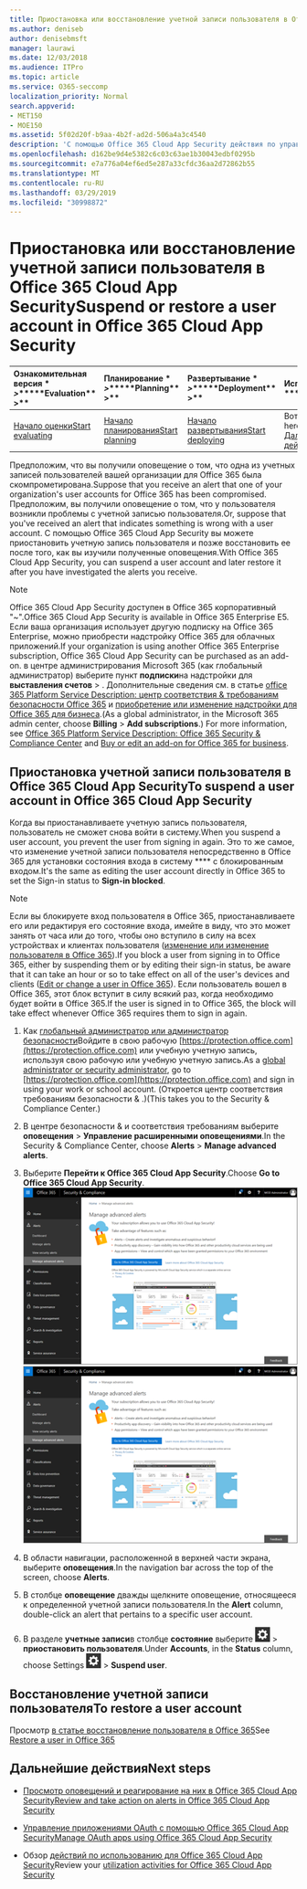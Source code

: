 ```yaml
---
title: Приостановка или восстановление учетной записи пользователя в Office 365 Cloud App Security
ms.author: deniseb
author: denisebmsft
manager: laurawi
ms.date: 12/03/2018
ms.audience: ITPro
ms.topic: article
ms.service: O365-seccomp
localization_priority: Normal
search.appverid:
- MET150
- MOE150
ms.assetid: 5f02d20f-b9aa-4b2f-ad2d-506a4a3c4540
description: 'С помощью Office 365 Cloud App Security действия по управлению можно приостановить или отменить приостановку работы учетной записи пользователя. '
ms.openlocfilehash: d162be9d4e5382c6c03c63ae1b30043edbf0295b
ms.sourcegitcommit: e7a776a04ef6ed5e287a33cfdc36aa2d72862b55
ms.translationtype: MT
ms.contentlocale: ru-RU
ms.lasthandoff: 03/29/2019
ms.locfileid: "30998872"
---
```

# <a name="suspend-or-restore-a-user-account-in-office-365-cloud-app-security"></a><span data-ttu-id="63c59-103">Приостановка или восстановление учетной записи пользователя в Office 365 Cloud App Security</span><span class="sxs-lookup"><span data-stu-id="63c59-103">Suspend or restore a user account in Office 365 Cloud App Security</span></span>

|<span data-ttu-id="63c59-104">Ознакомительная версия \* *\>*\*</span><span class="sxs-lookup"><span data-stu-id="63c59-104">\*\*\*\*Evaluation\*\* \>\*\*</span></span>|<span data-ttu-id="63c59-105">Планирование \* *\>*\*</span><span class="sxs-lookup"><span data-stu-id="63c59-105">\*\*\*\*Planning\*\* \>\*\*</span></span>|<span data-ttu-id="63c59-106">Развертывание \* *\>*\*</span><span class="sxs-lookup"><span data-stu-id="63c59-106">\*\*\*\*Deployment\*\* \>\*\*</span></span>|<span data-ttu-id="63c59-107">Использование \* \* \* \*</span><span class="sxs-lookup"><span data-stu-id="63c59-107">\*\*\*\*Utilization\*\*\*\*</span></span>|
|:-----|:-----|:-----|:-----|
|[<span data-ttu-id="63c59-108">Начало оценки</span><span class="sxs-lookup"><span data-stu-id="63c59-108">Start evaluating</span></span>](office-365-cas-overview.md) <br/> |[<span data-ttu-id="63c59-109">Начало планирования</span><span class="sxs-lookup"><span data-stu-id="63c59-109">Start planning</span></span>](get-ready-for-office-365-cas.md) <br/> |[<span data-ttu-id="63c59-110">Начало развертывания</span><span class="sxs-lookup"><span data-stu-id="63c59-110">Start deploying</span></span>](turn-on-office-365-cas.md) <br/> |<span data-ttu-id="63c59-111">Вот что вам!</span><span class="sxs-lookup"><span data-stu-id="63c59-111">You are here!</span></span>  <br/> [<span data-ttu-id="63c59-112">Дальнейшие действия</span><span class="sxs-lookup"><span data-stu-id="63c59-112">Next steps</span></span>](#next-steps)<br/> |
   
<span data-ttu-id="63c59-113">Предположим, что вы получили оповещение о том, что одна из учетных записей пользователей вашей организации для Office 365 была скомпрометирована.</span><span class="sxs-lookup"><span data-stu-id="63c59-113">Suppose that you receive an alert that one of your organization's user accounts for Office 365 has been compromised.</span></span> <span data-ttu-id="63c59-114">Предположим, вы получили оповещение о том, что у пользователя возникли проблемы с учетной записью пользователя.</span><span class="sxs-lookup"><span data-stu-id="63c59-114">Or, suppose that you've received an alert that indicates something is wrong with a user account.</span></span> <span data-ttu-id="63c59-115">С помощью Office 365 Cloud App Security вы можете приостановить учетную запись пользователя и позже восстановить ее после того, как вы изучили полученные оповещения.</span><span class="sxs-lookup"><span data-stu-id="63c59-115">With Office 365 Cloud App Security, you can suspend a user account and later restore it after you have investigated the alerts you receive.</span></span>
  
> [!NOTE]
> <span data-ttu-id="63c59-116">Office 365 Cloud App Security доступен в Office 365 корпоративный "~".</span><span class="sxs-lookup"><span data-stu-id="63c59-116">Office 365 Cloud App Security is available in Office 365 Enterprise E5.</span></span> <span data-ttu-id="63c59-117">Если ваша организация использует другую подписку на Office 365 Enterprise, можно приобрести надстройку Office 365 для облачных приложений.</span><span class="sxs-lookup"><span data-stu-id="63c59-117">If your organization is using another Office 365 Enterprise subscription, Office 365 Cloud App Security can be purchased as an add-on.</span></span> <span data-ttu-id="63c59-118">в центре администрирования Microsoft 365 (как глобальный администратор) выберите пункт **подписки**на надстройки для **выставления счетов** \> . Дополнительные сведения см. в статье [office 365 Platform Service Description: центр соответствия &amp; требованиям безопасности Office 365](https://technet.microsoft.com/en-us/library/dn933793.aspx) и [приобретение или изменение надстройки для Office 365 для бизнеса](https://support.office.com/article/4e7b57d6-b93b-457d-aecd-0ea58bff07a6).</span><span class="sxs-lookup"><span data-stu-id="63c59-118">(As a global administrator, in the Microsoft 365 admin center, choose **Billing** \> **Add subscriptions**.) For more information, see [Office 365 Platform Service Description: Office 365 Security &amp; Compliance Center](https://technet.microsoft.com/en-us/library/dn933793.aspx) and [Buy or edit an add-on for Office 365 for business](https://support.office.com/article/4e7b57d6-b93b-457d-aecd-0ea58bff07a6).</span></span> 
  
## <a name="to-suspend-a-user-account-in-office-365-cloud-app-security"></a><span data-ttu-id="63c59-119">Приостановка учетной записи пользователя в Office 365 Cloud App Security</span><span class="sxs-lookup"><span data-stu-id="63c59-119">To suspend a user account in Office 365 Cloud App Security</span></span>

<span data-ttu-id="63c59-120">Когда вы приостанавливаете учетную запись пользователя, пользователь не сможет снова войти в систему.</span><span class="sxs-lookup"><span data-stu-id="63c59-120">When you suspend a user account, you prevent the user from signing in again.</span></span> <span data-ttu-id="63c59-121">Это то же самое, что изменение учетной записи пользователя непосредственно в Office 365 для установки состояния входа в систему \*\*\*\* с блокированным входом.</span><span class="sxs-lookup"><span data-stu-id="63c59-121">It's the same as editing the user account directly in Office 365 to set the Sign-in status to **Sign-in blocked**.</span></span>
  
> [!NOTE]
> <span data-ttu-id="63c59-122">Если вы блокируете вход пользователя в Office 365, приостанавливаете его или редактируя его состояние входа, имейте в виду, что это может занять от часа или до того, чтобы оно вступило в силу на всех устройствах и клиентах пользователя ([изменение или изменение пользователя в Office 365](https://support.office.com/article/42BB3F17-8F9D-4182-B434-5F1C8024E614#SingleUserPreview)).</span><span class="sxs-lookup"><span data-stu-id="63c59-122">If you block a user from signing in to Office 365, either by suspending them or by editing their sign-in status, be aware that it can take an hour or so to take effect on all of the user's devices and clients ([Edit or change a user in Office 365](https://support.office.com/article/42BB3F17-8F9D-4182-B434-5F1C8024E614#SingleUserPreview)).</span></span> <span data-ttu-id="63c59-123">Если пользователь вошел в Office 365, этот блок вступит в силу всякий раз, когда необходимо будет войти в Office 365.</span><span class="sxs-lookup"><span data-stu-id="63c59-123">If the user is signed in to Office 365, the block will take effect whenever Office 365 requires them to sign in again.</span></span> 
  
1. <span data-ttu-id="63c59-124">Как [глобальный администратор или администратор безопасности](permissions-in-the-security-and-compliance-center.md)Войдите в свою рабочую [https://protection.office.com](https://protection.office.com) или учебную учетную запись, используя свою рабочую или учебную учетную запись.</span><span class="sxs-lookup"><span data-stu-id="63c59-124">As a [global administrator or security administrator](permissions-in-the-security-and-compliance-center.md), go to [https://protection.office.com](https://protection.office.com) and sign in using your work or school account.</span></span> <span data-ttu-id="63c59-125">(Откроется центр соответствия требованиям безопасности &amp; .)</span><span class="sxs-lookup"><span data-stu-id="63c59-125">(This takes you to the Security &amp; Compliance Center.)</span></span> 
    
2. <span data-ttu-id="63c59-126">В центре безопасности &amp; и соответствия требованиям выберите **оповещения** \> **Управление расширенными оповещениями**.</span><span class="sxs-lookup"><span data-stu-id="63c59-126">In the Security &amp; Compliance Center, choose **Alerts** \> **Manage advanced alerts**.</span></span>
    
3. <span data-ttu-id="63c59-127">Выберите **Перейти к Office 365 Cloud App Security**.</span><span class="sxs-lookup"><span data-stu-id="63c59-127">Choose **Go to Office 365 Cloud App Security**.</span></span><br><span data-ttu-id="63c59-128">![В центре безопасности &amp; и соответствия требованиям выберите Управление расширенными оповещениями для перехода к Office 365 Cloud App Security.](media/958632d4-03e3-4ade-8e22-d5509db6fca7.png)</span><span class="sxs-lookup"><span data-stu-id="63c59-128">![In the Security &amp; Compliance Center, choose Manage Advanced Alerts to go to Office 365 Cloud App Security](media/958632d4-03e3-4ade-8e22-d5509db6fca7.png)</span></span><br>
  
4. <span data-ttu-id="63c59-129">В области навигации, расположенной в верхней части экрана, выберите **оповещения**.</span><span class="sxs-lookup"><span data-stu-id="63c59-129">In the navigation bar across the top of the screen, choose **Alerts**.</span></span>
    
5. <span data-ttu-id="63c59-130">В столбце **оповещение** дважды щелкните оповещение, относящееся к определенной учетной записи пользователя.</span><span class="sxs-lookup"><span data-stu-id="63c59-130">In the **Alert** column, double-click an alert that pertains to a specific user account.</span></span> 
    
6. <span data-ttu-id="63c59-131">В разделе **учетные записи**в столбце **состояние** выберите ![параметры значок](media/e01b75cc-b28f-4b83-8f86-b1b13dc27ab2.png) \> **приостановить пользователя**.</span><span class="sxs-lookup"><span data-stu-id="63c59-131">Under **Accounts**, in the **Status** column, choose Settings ![settings icon](media/e01b75cc-b28f-4b83-8f86-b1b13dc27ab2.png) \> **Suspend user**.</span></span>
    
## <a name="to-restore-a-user-account"></a><span data-ttu-id="63c59-132">Восстановление учетной записи пользователя</span><span class="sxs-lookup"><span data-stu-id="63c59-132">To restore a user account</span></span>

<span data-ttu-id="63c59-133">Просмотр [в статье восстановление пользователя в Office 365](https://support.office.com/article/2c261e42-5dd1-48b0-845f-2a016d29cfc1)</span><span class="sxs-lookup"><span data-stu-id="63c59-133">See [Restore a user in Office 365](https://support.office.com/article/2c261e42-5dd1-48b0-845f-2a016d29cfc1)</span></span>
  
## <a name="next-steps"></a><span data-ttu-id="63c59-134">Дальнейшие действия</span><span class="sxs-lookup"><span data-stu-id="63c59-134">Next steps</span></span>

- [<span data-ttu-id="63c59-135">Просмотр оповещений и реагирование на них в Office 365 Cloud App Security</span><span class="sxs-lookup"><span data-stu-id="63c59-135">Review and take action on alerts in Office 365 Cloud App Security</span></span>](review-office-365-cas-alerts.md)
    
- [<span data-ttu-id="63c59-136">Управление приложениями OAuth с помощью Office 365 Cloud App Security</span><span class="sxs-lookup"><span data-stu-id="63c59-136">Manage OAuth apps using Office 365 Cloud App Security</span></span>](manage-app-permissions-in-ocas.md)
    
- <span data-ttu-id="63c59-137">Обзор [действий по использованию для Office 365 Cloud App Security](utilization-activities-for-ocas.md)</span><span class="sxs-lookup"><span data-stu-id="63c59-137">Review your [utilization activities for Office 365 Cloud App Security](utilization-activities-for-ocas.md)</span></span>
    

